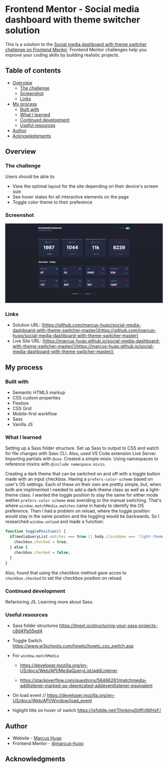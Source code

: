 # Frontend Mentor - Social media dashboard with theme switcher solution

This is a solution to the [Social media dashboard with theme switcher challenge on Frontend Mentor](https://www.frontendmentor.io/challenges/social-media-dashboard-with-theme-switcher-6oY8ozp_H). Frontend Mentor challenges help you improve your coding skills by building realistic projects. 

## Table of contents

- [Overview](#overview)
  - [The challenge](#the-challenge)
  - [Screenshot](#screenshot)
  - [Links](#links)
- [My process](#my-process)
  - [Built with](#built-with)
  - [What I learned](#what-i-learned)
  - [Continued development](#continued-development)
  - [Useful resources](#useful-resources)
- [Author](#author)
- [Acknowledgments](#acknowledgments)



## Overview

### The challenge

Users should be able to:

- View the optimal layout for the site depending on their device's screen size
- See hover states for all interactive elements on the page
- Toggle color theme to their preference

### Screenshot

![](./screenshot.png)

### Links

- Solution URL: [https://github.com/marcus-hugo/social-media-dashboard-with-theme-switcher-master](https://github.com/marcus-hugo/social-media-dashboard-with-theme-switcher-master)
- Live Site URL: [https://marcus-hugo.github.io/social-media-dashboard-with-theme-switcher-master/](https://marcus-hugo.github.io/social-media-dashboard-with-theme-switcher-master/)

## My process

### Built with

- Semantic HTML5 markup
- CSS custom properties
- Flexbox
- CSS Grid
- Mobile-first workflow
- Sass
- Vanilla JS

### What I learned
Setting up a Sass folder structure.  Set up Sass to output to CSS and watch for file changes with Sass CLI.  Also, used VS Code extension Live Server.  Importing partials with `@use`.  Created a simple mixin.  Using namespaces to reference mixins with `@include namespace.mixin`.  

Creating a dark theme that can be switched on and off with a toggle button made with an input checkbox.  Having a `prefers-color-scheme` based on user's OS settings.  Each of these on their own are prettty simple, but, when both are implimented I needed to add a dark-theme class as well as a light-theme class.  I wanted the toggle position to stay the same for either mode wether `prefers-color-scheme` was overiding or the manual switching.  That's where `window.matchMedia.matches` came in handy to identify the OS preference.  Then I had a problem on reload, where the toggle position would stay in the same position and the toggling would be backwards.  So I researched `window.onload` and made a function: 

```js 
function togglePosition() {
  if(mediaQueryList.matches === true || body.className === 'light-theme') {
    checkbox.checked = true;
  } else {
    checkbox.checked = false;
  }
} 
```
Also, found that using the checkbox method gave acces to `checkbox.checked` to set the checkbox position on reload.


### Continued development
Refactoring JS.  Learning more about Sass.


### Useful resources
- Sass folder structures
https://itnext.io/structuring-your-sass-projects-c8d41fa55ed4

- Toggle Switch
https://www.w3schools.com/howto/howto_css_switch.asp

 - For `window.matchMedia`
    - https://developer.mozilla.org/en-US/docs/Web/API/MediaQueryList/addListener
 
    - https://stackoverflow.com/questions/56466261/matchmedia-addlistener-marked-as-deprecated-addeventlistener-equivalent

- On load event
// https://developer.mozilla.org/en-US/docs/Web/API/Window/load_event

 - higlight title on hover of switch
 https://jsfiddle.net/ThinkingStiff/dWHzF/

## Author

- Website - [Marcus Hugo](https://marcus-hugo.github.io/My-Personal-Website/)
- Frontend Mentor - [@marcus-hugo](https://www.frontendmentor.io/profile/marcus-hugo)

## Acknowledgments

